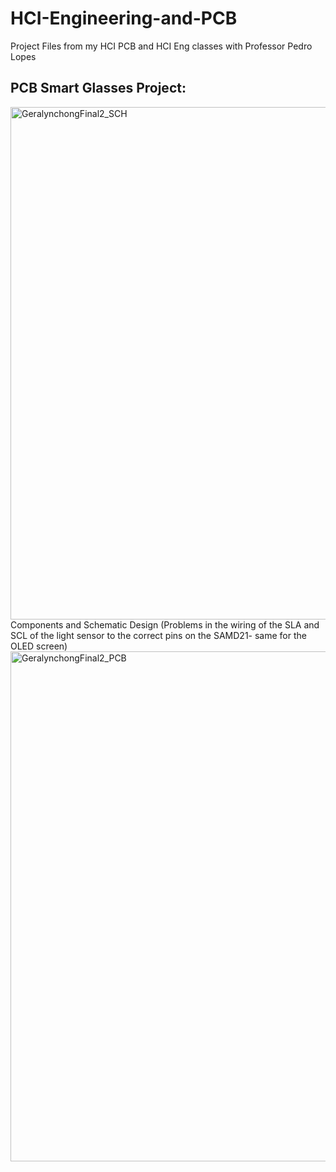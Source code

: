 # HCI-Engineering-and-PCB
Project Files from my HCI PCB and HCI Eng classes with Professor Pedro Lopes

## PCB Smart Glasses Project: 
<img width="820" alt="GeralynchongFinal2_SCH" src="https://github.com/user-attachments/assets/2fc53d4a-243b-4ae4-8895-ecd2582eda71" />
Components and Schematic Design (Problems in the wiring of the SLA and SCL of the light sensor to the correct pins on the SAMD21- same for the OLED screen)
<img width="816" alt="GeralynchongFinal2_PCB" src="https://github.com/user-attachments/assets/395a56f0-0337-4122-9ea1-b22dc3e7139f" />


